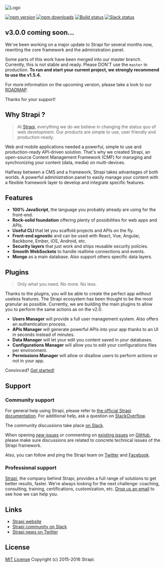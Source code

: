 ![Logo](https://cldup.com/7umchwdUBh.png)

[![npm version](https://img.shields.io/npm/v/strapi.svg)](https://www.npmjs.org/package/strapi)
[![npm downloads](https://img.shields.io/npm/dm/strapi.svg)](https://www.npmjs.org/package/strapi)
[![Build status](https://travis-ci.org/strapi/strapi.svg?branch=master)](https://travis-ci.org/strapi/strapi)
[![Slack status](http://strapi-slack.herokuapp.com/badge.svg)](http://slack.strapi.io)

## v3.0.0 coming soon...
We've been working on a major update to Strapi for several months now, rewriting the core framework and the administration panel.

Some parts of this work have been merged into our master branch. Currently, this is not stable and ready. Please DON'T use the `master` in production. **To run and start your current project, we strongly recommend to use the v1.5.4.**

For more information on the upcoming version, please take a look to our [ROADMAP](ROADMAP.md).

Thanks for your support!

## Why Strapi ?

> At [Strapi](http://strapi.io), everything we do we believe in changing the status quo of web development. Our products are simple to use, user friendly and production-ready.

Web and mobile applications needed a powerful, simple to use and production-ready API-driven solution. That's why we created Strapi, an open-source Content Management Framework (CMF) for managing and synchronizing your content (data, media) on multi-devices.

Halfway between a CMS and a framework, Strapi takes advantages of both worlds. A powerful administration panel to easily manage your content with a flexible framework layer to develop and integrate specific features.

## Features

- **100% JavaScript**, the language you probably already are using for the front-end.
- **Rock-solid foundation** offering plenty of possibilities for web apps and APIs.
- **Useful CLI** that let you scaffold projects and APIs on the fly.
- **Front-end agnostic** and can be used with React, Vue, Angular, Backbone, Ember, iOS, Android, etc.
- **Security layers** that just work and ships reusable security policies.
- **Smooth WebSockets** to handle realtime connections and events.
- **Mongo** as a main database. Also support others specific data layers.

## Plugins

> Only what you need. No more. No less.

Thanks to the plugins, you will be able to create the perfect app without useless features. The Strapi ecosystem has been thought to be the most granular as possible. Currently, we are building the main plugins to allow you to perform the same actions as on the v2.0.

- **Users Manager** will provide a full user management system. Also offers an authentication process.
- **APIs Manager** will generate powerful APIs into your app thanks to an UI in seconds instead of minutes.
- **Data Manager** will let your edit you content saved in your databases.
- **Configurations Manager** will allow you to edit your configurations files per environment.
- **Permissions Manager** will allow or disallow users to perform actions or not in your app.

Convinced? [Get started!](http://strapi.io/)

## Support

### Community support

For general help using Strapi, please refer to [the official Strapi documentation](./docs/). For additional help, ask a question on [StackOverflow](http://stackoverflow.com/questions/tagged/strapi).

The community discussions take place [on Slack](http://slack.strapi.io).

When opening [new issues](https://github.com/strapi/strapi/issues/new) or commenting on [existing issues](https://github.com/strapi/strapi/issues) on [GitHub](https://github.com/strapi/strapi), please make sure discussions are related to concrete technical issues of the Strapi framework.

Also, you can follow and ping the Strapi team on [Twitter](https://twitter.com/strapijs) and [Facebook](https://www.facebook.com/Strapi-616063331867161).

### Professional support

[Strapi](http://strapi.io), the company behind Strapi, provides a full range of solutions to get better results, faster. We're always looking for the next challenge: coaching, consulting, training, certifications, customization, etc. [Drop us an email](mailto:support@strapi.io) to see how we can help you.

## Links

- [Strapi website](http://strapi.io/)
- [Strapi community on Slack](http://slack.strapi.io)
- [Strapi news on Twitter](https://twitter.com/strapijs)

## License

[MIT License](LICENSE.md) Copyright (c) 2015-2016 Strapi.

